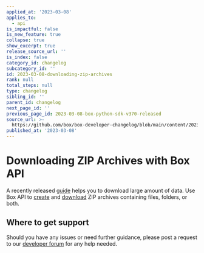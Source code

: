 ```yaml
---
applied_at: '2023-03-08'
applies_to:
  - api
is_impactful: false
is_new_feature: true
collapse: true
show_excerpt: true
release_source_url: ''
is_index: false
category_id: changelog
subcategory_id: ''
id: 2023-03-08-downloading-zip-archives
rank: null
total_steps: null
type: changelog
sibling_id: ''
parent_id: changelog
next_page_id: ''
previous_page_id: 2023-03-08-box-python-sdk-v370-released
source_url: >-
  https://github.com/box/box-developer-changelog/blob/main/content/2023/03-08-downloading-zip-archives.md
published_at: '2023-03-08'
---
```

# Downloading ZIP Archives with Box API

A recently released [guide][1] helps you to download large amount of data.
Use Box API to [create][2] and [download][3] ZIP archives containing files, folders, or both.


## Where to get support

Should you have any issues or need further guidance, please post a request to
our [developer forum][4] for any help needed.

[1]: g://downloads/zip-archive
[2]: e://post-zip-downloads
[3]: e://get-zip-downloads-id-content
[4]: https://support.box.com/hc/en-us/community/topics/360001932973-Platform-and-Developer-Forum